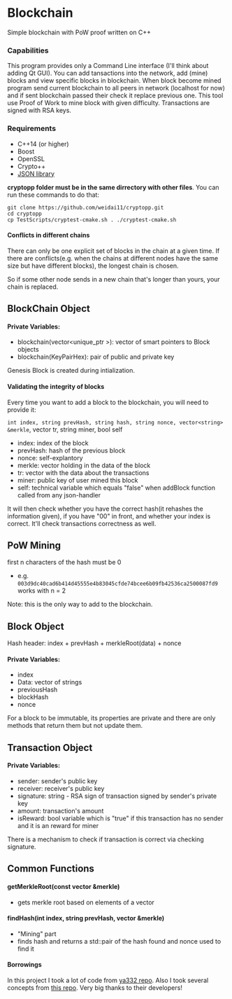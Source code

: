 # Blockchain
Simple blockchain with PoW proof written on C++

### Capabilities
This program provides only a Command Line interface (I'll think about adding Qt GUI). You can add tansactions into the network, add (mine) blocks and view specific blocks in blockchain. When block become mined program send current blockchain to all peers in network (localhost for now) and if sent blockchain passed their check it replace previous one. This tool use Proof of Work to mine block with given difficulty. Transactions are signed with RSA keys.

### Requirements
- C++14 (or higher)
- Boost
- OpenSSL
- Crypto++
- [JSON library](https://github.com/nlohmann/json)

**cryptopp folder must be in the same dirrectory with other files**. You can run these commands to do that:
```
git clone https://github.com/weidai11/cryptopp.git
cd cryptopp
cp TestScripts/cryptest-cmake.sh . ./cryptest-cmake.sh
```

#### Conflicts in different chains

There can only be one explicit set of blocks in the chain at a given time. If there are conflicts(e.g. when the chains at different nodes have the same size but have different blocks), the longest chain is chosen.

So if some other node sends in a new chain that's longer than yours, your chain is replaced.

## BlockChain Object

#### Private Variables:

- blockchain(vector<unique_ptr<Block> >): vector of smart pointers to Block objects
- blockchain(KeyPairHex): pair of public and private key

Genesis Block is created during intialization.

#### Validating the integrity of blocks

Every time you want to add a block to the blockchain, you will need to provide it:

`int index, string prevHash, string hash, string nonce, vector<string> &merkle`, vector<Transaction> tr, string miner, bool self

- index: index of the block
- prevHash: hash of the previous block
- nonce: self-explantory
- merkle: vector holding in the data of the block
- tr: vector with the data about the transactions
- miner: public key of user mined this block
- self: technical variable which equals "false" when addBlock function called from any json-handler

It will then check whether you have the correct hash(it rehashes the information given), if you have "00" in front, and whether your index is correct. It'll check transactions correctness as well.

## PoW Mining

first n characters of the hash must be 0

- e.g. `003d9dc40cad6b414d45555e4b83045cfde74bcee6b09fb42536ca2500087fd9` works with n = 2

Note: this is the only way to add to the blockchain.

## Block Object

Hash header: index + prevHash + merkleRoot(data) + nonce

#### Private Variables:

- index
- Data: vector of strings
- previousHash
- blockHash
- nonce

For a block to be immutable, its properties are private and there are only methods that return them but not update them.

## Transaction Object

#### Private Variables:

- sender: sender's public key
- receiver: receiver's public key
- signature: string - RSA sign of transaction signed by sender's private key
- amount: transaction's amount
- isReward: bool variable which is "true" if this transaction has no sender and it is an reward for miner

There is a mechanism to check if transaction is correct via checking signature.

## Common Functions

#### getMerkleRoot(const vector<string> &merkle)

- gets merkle root based on elements of a vector

#### findHash(int index, string prevHash, vector<string> &merkle)

- "Mining" part
- finds hash and returns a std::pair of the hash found and nonce used to find it

#### Borrowings

In this project I took a lot of code from [ya332 repo](https://github.com/ya332/Simple-Blockchain-Implementation). Also I took several concepts from [this repo](https://github.com/ayushmishra2005/rust_blockchain). Very big thanks to their developers!
